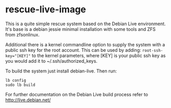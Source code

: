 # rescue-live-image

This is a quite simple rescue system based on the Debian Live environment. It's base is a debian jessie minimal installation with some tools and ZFS from zfsonlinux.

Additional there is a kernel commandline option to supply the system with a public ssh key for the root account. This can be used by adding:
`root-ssh-key="[KEY]"` to the kernel parameters, where [KEY] is your public ssh key as you would add it to ~/.ssh/authorized_keys.

To build the system just install debian-live. Then run:
```
lb config
sudo lb build
```

For further documentation on the Debian Live build process refer to http://live.debian.net/
